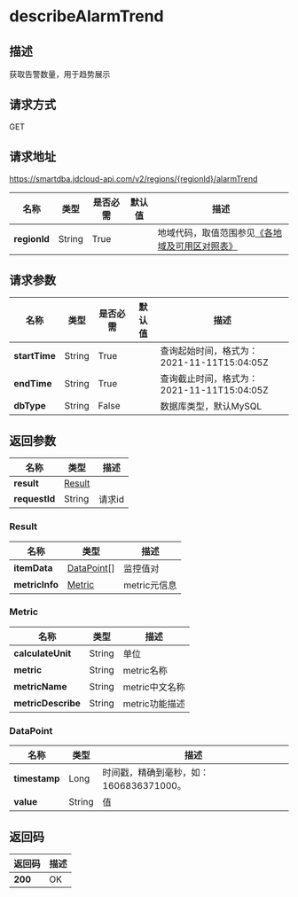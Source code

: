 # describeAlarmTrend


## 描述
获取告警数量，用于趋势展示

## 请求方式
GET

## 请求地址
https://smartdba.jdcloud-api.com/v2/regions/{regionId}/alarmTrend

|名称|类型|是否必需|默认值|描述|
|---|---|---|---|---|
|**regionId**|String|True| |地域代码，取值范围参见[《各地域及可用区对照表》](../Enum-Definitions/Regions-AZ.md)|

## 请求参数
|名称|类型|是否必需|默认值|描述|
|---|---|---|---|---|
|**startTime**|String|True| |查询起始时间，格式为：2021-11-11T15:04:05Z|
|**endTime**|String|True| |查询截止时间，格式为：2021-11-11T15:04:05Z|
|**dbType**|String|False| |数据库类型，默认MySQL|


## 返回参数
|名称|类型|描述|
|---|---|---|
|**result**|[Result](#result)| |
|**requestId**|String|请求id|


### <div id="Result">Result</div>
|名称|类型|描述|
|---|---|---|
|**itemData**|[DataPoint[]](#datapoint)|监控值对|
|**metricInfo**|[Metric](#metric)|metric元信息|
### <div id="Metric">Metric</div>
|名称|类型|描述|
|---|---|---|
|**calculateUnit**|String|单位|
|**metric**|String|metric名称|
|**metricName**|String|metric中文名称|
|**metricDescribe**|String|metric功能描述|
### <div id="DataPoint">DataPoint</div>
|名称|类型|描述|
|---|---|---|
|**timestamp**|Long|时间戳，精确到毫秒，如：1606836371000。|
|**value**|String|值|

## 返回码
|返回码|描述|
|---|---|
|**200**|OK|

